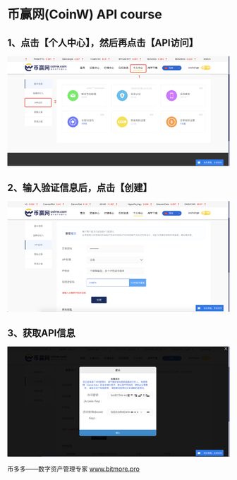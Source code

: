 # 币赢网\(CoinW\)  API  course

## 1、点击【个人中心】，然后再点击【API访问】

![](.gitbook/assets/coinw1.png)

## 2、输入验证信息后，点击【创建】

![](.gitbook/assets/cpinw2.png)

## 3、获取API信息

![](.gitbook/assets/coinw3.png)

币多多——数字资产管理专家    www.bitmore.pro



